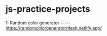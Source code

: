# js-practice-projects

1: Random color generator ----- https://randomcolorgeneratorritesh.netlify.app/
